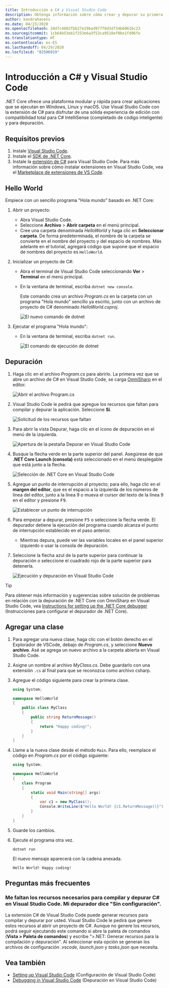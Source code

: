 ```yaml
---
title: Introducción a C# y Visual Studio Code
description: Obtenga información sobre cómo crear y depurar su primera aplicación .NET Core en C# mediante Visual Studio Code.
author: kendrahavens
ms.date: 04/23/2020
ms.openlocfilehash: 3dd7c4602fbb27e29bad977f8d3df34b6061bc23
ms.sourcegitcommit: 1cb64b53eb1f253e6a3f53ca9510ef0be1fd06fe
ms.translationtype: HT
ms.contentlocale: es-ES
ms.lasthandoff: 04/29/2020
ms.locfileid: "82506919"
---
```

# <a name="get-started-with-c-and-visual-studio-code"></a>Introducción a C# y Visual Studio Code

.NET Core ofrece una plataforma modular y rápida para crear aplicaciones que se ejecutan en Windows, Linux y macOS. Use Visual Studio Code con la extensión de C# para disfrutar de una sólida experiencia de edición con compatibilidad total para C# IntelliSense (completado de código inteligente) y para depuración.

## <a name="prerequisites"></a>Requisitos previos

1. Instale [Visual Studio Code](https://code.visualstudio.com/).
2. Instale el [SDK de .NET Core](https://dotnet.microsoft.com/download).
3. Instale la [extensión de C#](https://marketplace.visualstudio.com/items?itemName=ms-dotnettools.csharp) para Visual Studio Code. Para más información sobre cómo instalar extensiones en Visual Studio Code, vea el [Marketplace de extensiones de VS Code](https://code.visualstudio.com/docs/editor/extension-gallery).

## <a name="hello-world"></a>Hello World

Empiece con un sencillo programa "Hola mundo" basado en .NET Core:

1. Abrir un proyecto:

    - Abra Visual Studio Code.
    - Seleccione **Archivo** > **Abrir carpeta** en el menú principal.
    - Cree una carpeta denominada *HelloWorld* y haga clic en **Seleccionar carpeta**. De forma predeterminada, el nombre de la carpeta se convierte en el nombre del proyecto y del espacio de nombres. Más adelante en el tutorial, agregará código que supone que el espacio de nombres del proyecto es `HelloWorld`.

1. Inicializar un proyecto de C#:

    - Abra el terminal de Visual Studio Code seleccionando **Ver** > **Terminal** en el menú principal.
    - En la ventana de terminal, escriba `dotnet new console`.

      Este comando crea un archivo *Program.cs* en la carpeta con un programa "Hola mundo" sencillo ya escrito, junto con un archivo de proyecto de C# denominado *HelloWorld.csproj*.

      ![El nuevo comando de dotnet](media/with-visual-studio-code/dotnet-new-command.png)

1. Ejecutar el programa "Hola mundo":

    - En la ventana de terminal, escriba `dotnet run`.

      ![El comando de ejecución de dotnet](media/with-visual-studio-code/dotnet-run-command.png)

## <a name="debug"></a>Depuración

1. Haga clic en el archivo *Program.cs* para abrirlo. La primera vez que se abre un archivo de C# en Visual Studio Code, se carga [OmniSharp](https://www.omnisharp.net/) en el editor.

    ![Abrir el archivo Program.cs](media/with-visual-studio-code/open-program-cs.png)

1. Visual Studio Code le pedirá que agregue los recursos que faltan para compilar y depurar la aplicación. Seleccione **Sí**.

    ![Solicitud de los recursos que faltan](media/with-visual-studio-code/missing-assets.png)

1. Para abrir la vista Depurar, haga clic en el icono de depuración en el menú de la izquierda.

    ![Apertura de la pestaña Depurar en Visual Studio Code](media/with-visual-studio-code/open-debug-tab.png)

1. Busque la flecha verde en la parte superior del panel. Asegúrese de que **.NET Core Launch (consola)** está seleccionado en el menú desplegable que está junto a la flecha.

    ![Selección de .NET Core en Visual Studio Code](media/with-visual-studio-code/select-net-core.png)

1. Agregue un punto de interrupción al proyecto; para ello, haga clic en el **margen del editor**, que es el espacio a la izquierda de los números de línea del editor, junto a la línea 9 o mueva el cursor del texto de la línea 9 en el editor y presione <kbd>F9</kbd>.

    ![Establecer un punto de interrupción](media/with-visual-studio-code/set-breakpoint-vs-code.png)

1. Para empezar a depurar, presione <kbd>F5</kbd> o seleccione la flecha verde. El depurador detiene la ejecución del programa cuando alcanza el punto de interrupción establecido en el paso anterior.
    - Mientras depura, puede ver las variables locales en el panel superior izquierdo o usar la consola de depuración.

1. Seleccione la flecha azul de la parte superior para continuar la depuración o seleccione el cuadrado rojo de la parte superior para detenerla.

    ![Ejecución y depuración en Visual Studio Code](media/with-visual-studio-code/run-debug-vs-code.png)

> [!TIP]
> Para obtener más información y sugerencias sobre solución de problemas en relación con la depuración de .NET Core con OmniSharp en Visual Studio Code, vea [Instructions for setting up the .NET Core debugger](https://github.com/OmniSharp/omnisharp-vscode/blob/master/debugger.md) (Instrucciones para configurar el depurador de .NET Core).

## <a name="add-a-class"></a>Agregar una clase

1. Para agregar una nueva clase, haga clic con el botón derecho en el Explorador de VSCode, debajo de *Program.cs*, y seleccione **Nuevo archivo**. Asé se agrega un nuevo archivo a la carpeta abierta en Visual Studio Code.
1. Asigne un nombre al archivo *MyClass.cs*. Debe guardarlo con una extensión `.cs` al final para que se reconozca como archivo csharp.
1. Agregue el código siguiente para crear la primera clase.

    ``` csharp
    using System;

    namespace HelloWorld
    {
        public class MyClass
        {
            public string ReturnMessage()
            {
                return "Happy coding!";
            }
        }
    }
    ```

1. Llame a la nueva clase desde el método `Main`. Para ello, reemplace el código en *Program.cs* por el código siguiente:

    ```csharp
    using System;

    namespace HelloWorld
    {
        class Program
        {
            static void Main(string[] args)
            {
                var c1 = new MyClass();
                Console.WriteLine($"Hello World! {c1.ReturnMessage()}");
            }
        }
    }
    ```

1. Guarde los cambios.

1. Ejecute el programa otra vez.

    ```dotnetcli
    dotnet run
    ```

    El nuevo mensaje aparecerá con la cadena anexada.

    ```console
    Hello World! Happy coding!
    ```

## <a name="faq"></a>Preguntas más frecuentes

### <a name="im-missing-required-assets-to-build-and-debug-c-in-visual-studio-code-my-debugger-says-no-configuration"></a>Me faltan los recursos necesarios para compilar y depurar C# en Visual Studio Code. Mi depurador dice "Sin configuración".

La extensión C# de Visual Studio Code puede generar recursos para compilar y depurar por usted. Visual Studio Code le pedirá que genere estos recursos al abrir un proyecto de C#. Aunque no genere los recursos, podrá seguir ejecutando este comando si abre la paleta de comandos (**Vista > Paleta de comandos**) y escribe ">.NET: Generar recursos para la compilación y depuración". Al seleccionar esta opción se generan los archivos de configuración *.vscode*, *launch.json* y *tasks.json* que necesita.

## <a name="see-also"></a>Vea también

- [Setting up Visual Studio Code](https://code.visualstudio.com/docs/setup/setup-overview) (Configuración de Visual Studio Code)
- [Debugging in Visual Studio Code](https://code.visualstudio.com/Docs/editor/debugging) (Depuración en Visual Studio Code)
